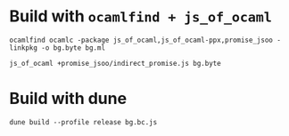 # Build with `ocamlfind + js_of_ocaml`

```
ocamlfind ocamlc -package js_of_ocaml,js_of_ocaml-ppx,promise_jsoo -linkpkg -o bg.byte bg.ml

js_of_ocaml +promise_jsoo/indirect_promise.js bg.byte
```

# Build with dune

```
dune build --profile release bg.bc.js
```
